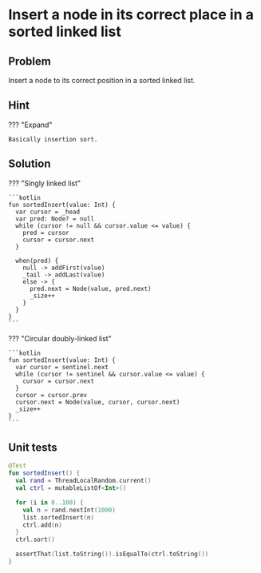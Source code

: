 # Insert a node in its correct place in a sorted linked list

## Problem

Insert a node to its correct position in a sorted linked list.

## Hint

??? "Expand"

    Basically insertion sort.

## Solution

??? "Singly linked list"

    ```kotlin
    fun sortedInsert(value: Int) {
      var cursor = _head
      var pred: Node? = null
      while (cursor != null && cursor.value <= value) {
        pred = cursor
        cursor = cursor.next
      }

      when(pred) {
        null -> addFirst(value)
        _tail -> addLast(value)
        else -> {
          pred.next = Node(value, pred.next)
          _size++
        }
      }
    }
    ```

??? "Circular doubly-linked list"

    ```kotlin
    fun sortedInsert(value: Int) {
      var cursor = sentinel.next
      while (cursor != sentinel && cursor.value <= value) {
        cursor = cursor.next
      }
      cursor = cursor.prev
      cursor.next = Node(value, cursor, cursor.next)
      _size++
    }
    ```

## Unit tests

```kotlin linenums="1"
@Test
fun sortedInsert() {
  val rand = ThreadLocalRandom.current()
  val ctrl = mutableListOf<Int>()

  for (i in 0..100) {
    val n = rand.nextInt(1000)
    list.sortedInsert(n)
    ctrl.add(n)
  }
  ctrl.sort()

  assertThat(list.toString()).isEqualTo(ctrl.toString())
}
```
